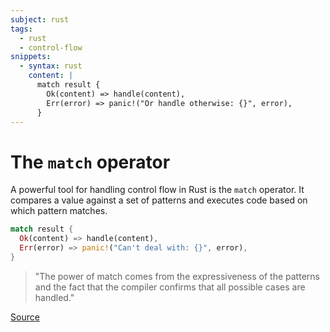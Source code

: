 ```yaml
---
subject: rust
tags:
  - rust
  - control-flow
snippets:
  - syntax: rust
    content: |
      match result {
        Ok(content) => handle(content),
        Err(error) => panic!("Or handle otherwise: {}", error),
      }
---
```


# The `match` operator

A powerful tool for handling control flow in Rust is the `match` operator. It
compares a value against a set of patterns and executes code based on which
pattern matches.

```rust
match result {
  Ok(content) => handle(content),
  Err(error) => panic!("Can't deal with: {}", error),
}
```

> "The power of match comes from the expressiveness of the patterns and the
> fact that the compiler confirms that all possible cases are handled."

[Source][1]

[1]: https://doc.rust-lang.org/1.39.0/book/ch06-02-match.html
